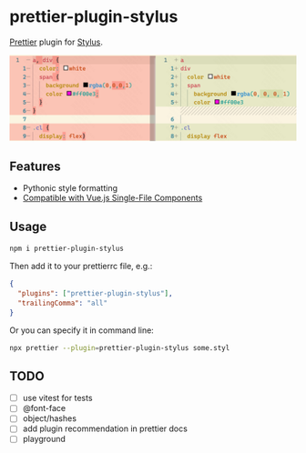 # prettier-plugin-stylus

[Prettier](https://prettier.io/) plugin for [Stylus](https://stylus-lang.com/).

![Demo](demo.png)

## Features

- Pythonic style formatting
- [Compatible with Vue.js Single-File Components](https://prettier.io/blog/2022/06/14/2.7.0.html#infer-stylus-parser-for-vue-sfc-style-block-12707httpsgithubcomprettierprettierpull12707-by-lsdsjyhttpsgithubcomlsdsjy)

## Usage

```sh
npm i prettier-plugin-stylus
```

Then add it to your prettierrc file, e.g.:

```json
{
  "plugins": ["prettier-plugin-stylus"],
  "trailingComma": "all"
}
```

Or you can specify it in command line:

```sh
npx prettier --plugin=prettier-plugin-stylus some.styl
```

## TODO

- [ ] use vitest for tests
- [ ] @font-face
- [ ] object/hashes
- [ ] add plugin recommendation in prettier docs
- [ ] playground
